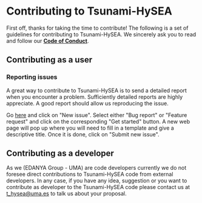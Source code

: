 # Contributing to Tsunami-HySEA
First off, thanks for taking the time to contribute! The following is a set of guidelines for contributing to Tsunami-HySEA. We sincerely ask you to read and follow our [**Code of Conduct**](CODE_OF_CONDUCT.md).

## Contributing as a user
### Reporting issues

A great way to contribute to Tsunami-HySEA is to send a detailed report when you encounter a problem. Sufficiently detailed reports are highly appreciate. A good report should allow us reproducing the issue. 

Go [here](https://github.com/edanya-uma/TsunamiHySEA/issues) and click on "New issue". Select either "Bug report" or "Feature request" and click on the corresponding "Get started" button. A new web page will pop up where you will need to fill in a template and give a descriptive title. Once it is done, click on "Submit new issue".


## Contributing as a developer

As we (EDANYA Group - UMA) are code developers currently we do not foresee direct contributions to Tsunami-HySEA code from external developers. In any case, if you have any idea, suggestion or you want to contribute as developer to the Tsunami-HySEA code please contact us at t_hysea@uma.es to talk us about your proposal.